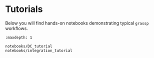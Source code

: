 # Tutorials

Below you will find hands-on notebooks demonstrating typical `grassp` workflows.

```{toctree}
:maxdepth: 1

notebooks/DC_tutorial
notebooks/integration_tutorial
```
